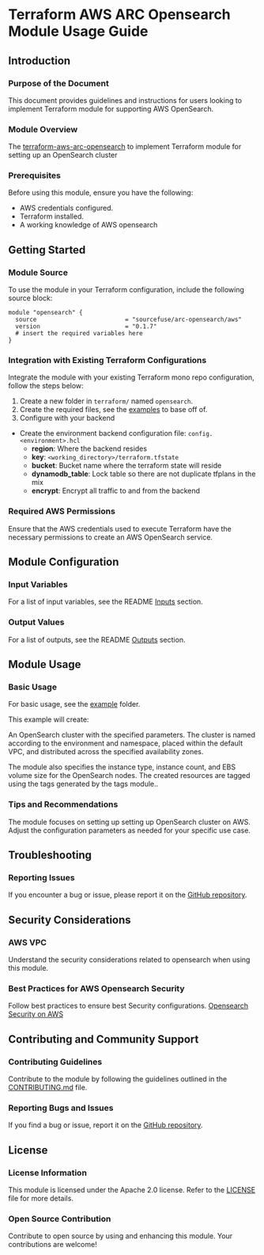 # Terraform AWS ARC Opensearch Module Usage Guide

## Introduction

### Purpose of the Document

This document provides guidelines and instructions for users looking to implement Terraform module for supporting AWS OpenSearch.

### Module Overview

The [terraform-aws-arc-opensearch](https://github.com/sourcefuse/terraform-aws-arc-opensearch) to implement Terraform module for setting up an OpenSearch cluster

### Prerequisites

Before using this module, ensure you have the following:

- AWS credentials configured.
- Terraform installed.
- A working knowledge of AWS opensearch

## Getting Started

### Module Source

To use the module in your Terraform configuration, include the following source block:

```hcl
module "opensearch" {
  source                         = "sourcefuse/arc-opensearch/aws"
  version                        = "0.1.7"
  # insert the required variables here
}
```

### Integration with Existing Terraform Configurations

Integrate the module with your existing Terraform mono repo configuration, follow the steps below:

1. Create a new folder in `terraform/` named `opensearch`.
2. Create the required files, see the [examples](https://github.com/sourcefuse/terraform-aws-arc-opensearch/tree/main/examples/simple) to base off of.
3. Configure with your backend
  - Create the environment backend configuration file: `config.<environment>.hcl`
    - **region**: Where the backend resides
    - **key**: `<working_directory>/terraform.tfstate`
    - **bucket**: Bucket name where the terraform state will reside
    - **dynamodb_table**: Lock table so there are not duplicate tfplans in the mix
    - **encrypt**: Encrypt all traffic to and from the backend

### Required AWS Permissions

Ensure that the AWS credentials used to execute Terraform have the necessary permissions to create an AWS OpenSearch service.

## Module Configuration

### Input Variables

For a list of input variables, see the README [Inputs](https://github.com/sourcefuse/terraform-aws-arc-opensearch?tab=readme-ov-file#inputs) section.

### Output Values

For a list of outputs, see the README [Outputs](https://github.com/sourcefuse/terraform-aws-arc-opensearch?tab=readme-ov-file#outputs) section.

## Module Usage

### Basic Usage

For basic usage, see the [example](https://github.com/sourcefuse/terraform-aws-arc-opensearch/tree/main/example) folder.

This example will create:

An OpenSearch cluster with the specified parameters. The cluster is named according to the environment and namespace, placed within the default VPC, and distributed across the specified availability zones.

The module also specifies the instance type, instance count, and EBS volume size for the OpenSearch nodes. The created resources are tagged using the tags generated by the tags module..

### Tips and Recommendations

The module focuses on setting up setting up OpenSearch cluster on AWS. Adjust the configuration parameters as needed for your specific use case.

## Troubleshooting

### Reporting Issues

If you encounter a bug or issue, please report it on the [GitHub repository](https://github.com/sourcefuse/terraform-aws-arc-opensearch/issues).

## Security Considerations

### AWS VPC

Understand the security considerations related to opensearch when using this module.

### Best Practices for AWS Opensearch Security

Follow best practices to ensure best Security configurations.
[Opensearch Security on AWS](https://docs.aws.amazon.com/opensearch-service/latest/developerguide/bp.html)

## Contributing and Community Support

### Contributing Guidelines

Contribute to the module by following the guidelines outlined in the [CONTRIBUTING.md](https://github.com/sourcefuse/terraform-aws-arc-opensearch/blob/main/CONTRIBUTING.md) file.

### Reporting Bugs and Issues

If you find a bug or issue, report it on the [GitHub repository](https://github.com/sourcefuse/terraform-aws-arc-opensearch/issues).

## License

### License Information

This module is licensed under the Apache 2.0 license. Refer to the [LICENSE](https://github.com/sourcefuse/terraform-aws-arc-opensearch/blob/main/LICENSE) file for more details.

### Open Source Contribution

Contribute to open source by using and enhancing this module. Your contributions are welcome!
